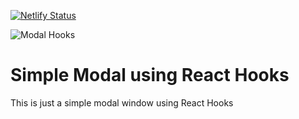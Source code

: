 [![Netlify Status](https://api.netlify.com/api/v1/badges/8a8cb0d1-7a34-4a06-b9a6-d661bfaee39d/deploy-status)](https://app.netlify.com/sites/modal-react-hooks/deploys)

![Modal Hooks](https://user-images.githubusercontent.com/315504/65899750-fdcb0700-e379-11e9-9b71-c0ab2688cb09.png)


# Simple Modal using React Hooks

This is just a simple modal window using React Hooks
